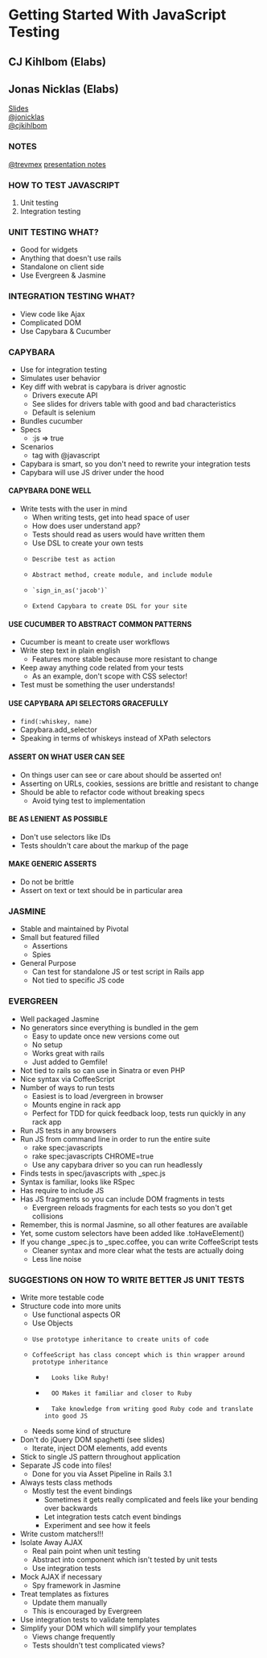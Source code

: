 # Getting Started With JavaScript Testing
## CJ Kihlbom (Elabs)
## Jonas Nicklas (Elabs)
[Slides](http://front-end-testing-talk.elabs.se/)  
[@jonicklas](http://twitter.com/jonicklas)  
[@cjkihlbom](http://twitter.com/cjkihlbom)  

### NOTES
  [@trevmex](http://twitter.com/trevmex) [presentation notes](http://trevmex.com/post/5608062141/getting-started-with-javascript-testing)

### HOW TO TEST JAVASCRIPT
1.  Unit testing
2.  Integration testing
  
### UNIT TESTING WHAT?
* Good for widgets
* Anything that doesn't use rails
* Standalone on client side
* Use Evergreen & Jasmine 

### INTEGRATION TESTING WHAT?
* View code like Ajax
* Complicated DOM
* Use Capybara & Cucumber 
  
### CAPYBARA
* Use for integration testing
* Simulates user behavior
* Key diff with webrat is capybara is driver agnostic
  *   Drivers execute API
  *   See slides for drivers table with good and bad characteristics 
  *   Default is selenium
* Bundles cucumber
* Specs
  *   :js => true
* Scenarios
  *   tag with @javascript
* Capybara is smart, so you don't need to rewrite your integration tests
* Capybara will use JS driver under the hood
  
#### CAPYBARA DONE WELL
* Write tests with the user in mind
  *   When writing tests, get into head space of user
  *   How does user understand app?
  *   Tests should read as users would have written them
  *   Use DSL to create your own tests
    *     Describe test as action
    *     Abstract method, create module, and include module
    *     `sign_in_as('jacob')`
    *     Extend Capybara to create DSL for your site

#### USE CUCUMBER TO ABSTRACT COMMON PATTERNS
* Cucumber is meant to create user workflows
* Write step text in plain english
  *   Features more stable because more resistant to change
* Keep away anything code related from your tests
  *   As an example, don't scope with CSS selector!
* Test must be something the user understands!
  
#### USE CAPYBARA API SELECTORS GRACEFULLY
* `find(:whiskey, name)`
* Capybara.add_selector
* Speaking in terms of whiskeys instead of XPath selectors
  
#### ASSERT ON WHAT USER CAN SEE
* On things user can see or care about should be asserted on!
* Asserting on URLs, cookies, sessions are brittle and resistant to change
* Should be able to refactor code without breaking specs
  *   Avoid tying test to implementation
  
#### BE AS LENIENT AS POSSIBLE
* Don't use selectors like IDs
* Tests shouldn't care about the markup of the page
 
#### MAKE GENERIC ASSERTS
* Do not be brittle
* Assert on text or text should be in particular area
  
### JASMINE
* Stable and maintained by Pivotal
* Small but featured filled
  *   Assertions
  *   Spies
* General Purpose
  *   Can test for standalone JS or test script in Rails app
  *   Not tied to specific JS code
    
### EVERGREEN
* Well packaged Jasmine
* No generators since everything is bundled in the gem
  *   Easy to update once new versions come out
  *   No setup
  *   Works great with rails
  *   Just added to Gemfile!
* Not tied to rails so can use in Sinatra or even PHP
* Nice syntax via CoffeeScript
* Number of ways to run tests
  *   Easiest is to load /evergreen in browser
  *   Mounts engine in rack app
  *   Perfect for TDD for quick feedback loop, tests run quickly in any rack app
* Run JS tests in any browsers
* Run JS from command line in order to run the entire suite
  *   rake spec:javascripts
  *   rake spec:javascripts CHROME=true
  *   Use any capybara driver so you can run headlessly 
* Finds tests in spec/javascripts with _spec.js
* Syntax is familiar, looks like RSpec
* Has require to include JS
* Has JS fragments so you can include DOM fragments in tests
  *   Evergreen reloads fragments for each tests so you don't get collisions
* Remember, this is normal Jasmine, so all other features are available
* Yet, some custom selectors have been added like .toHaveElement()
* If you change _spec.js to _spec.coffee, you can write CoffeeScript tests
  *   Cleaner syntax and more clear what the tests are actually doing
  *   Less line noise

### SUGGESTIONS ON HOW TO WRITE BETTER JS UNIT TESTS
* Write more testable code
* Structure code into more units
  *   Use functional aspects OR
  *   Use Objects
    *     Use prototype inheritance to create units of code
    *     CoffeeScript has class concept which is thin wrapper around prototype inheritance
      *       Looks like Ruby!
      *       OO Makes it familiar and closer to Ruby
      *       Take knowledge from writing good Ruby code and translate into good JS
  *   Needs some kind of structure
* Don't do jQuery DOM spaghetti (see slides)
  *   Iterate, inject DOM elements, add events
* Stick to single JS pattern throughout application
* Separate JS code into files!
  *   Done for you via Asset Pipeline in Rails 3.1
* Always tests class methods
  * Mostly test the event bindings
    *   Sometimes it gets really complicated and feels like your bending over backwards
    *   Let integration tests catch event bindings
    *   Experiment and see how it feels
* Write custom matchers!!! 
* Isolate Away AJAX
  *   Real pain point when unit testing
  *   Abstract into component which isn't tested by unit tests
  *   Use integration tests
* Mock AJAX if necessary
  *   Spy framework in Jasmine
* Treat templates as fixtures
  *   Update them manually
  *   This is encouraged by Evergreen
* Use integration tests to validate templates
* Simplify your DOM which will simplify your templates
  *   Views change frequently
  *   Tests shouldn't test complicated views?  
  
  
  
  
  
  
      
      
      
      
      
      
      
      
      
      
      
